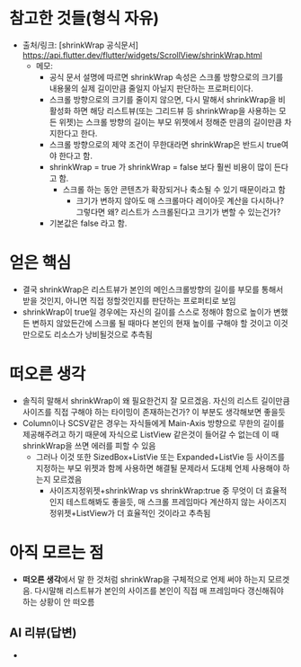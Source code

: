 # 참고한 것들(형식 자유)
- 출처/링크: [shrinkWrap 공식문서] https://api.flutter.dev/flutter/widgets/ScrollView/shrinkWrap.html
  - 메모:
    - 공식 문서 설명에 따르면 shrinkWrap 속성은 스크롤 방향으로의 크기를 내용물의 실제 길이만큼 줄일지 아닐지 판단하는 프로퍼티이다.
    - 스크롤 방향으로의 크기를 줄이지 않으면, 다시 말해서 shrinkWrap을 비활성화 하면 해당 리스트뷰(또는 그리드뷰 등 shrinkWrap을 사용하는 모든 위젯)는 스크롤 방향의 길이는 부모 위젯에서 정해준 만큼의 길이만큼 차지한다고 한다.
    - 스크롤 방향으로의 제약 조건이 무한대라면 shrinkWrap은 반드시 true여야 한다고 함.
    - shrinkWrap = true 가 shrinkWrap = false 보다 훨씬 비용이 많이 든다고 함.
      - 스크롤 하는 동안 콘텐츠가 확장되거나 축소될 수 있기 때문이라고 함
        - 크기가 변하지 않아도 매 스크롤마다 레이아웃 계산을 다시하나? 그렇다면 왜? 리스트가 스크롤된다고 크기가 변할 수 있는건가?
    - 기본값은 false 라고 함.

# 얻은 핵심
- 결국 shrinkWrap은 리스트뷰가 본인의 메인스크롤방향의 길이를 부모를 통해서 받을 것인지, 아니면 직접 정할것인지를 판단하는 프로퍼티로 보임
- shrinkWrap이 true일 경우에는 자신의 길이를 스스로 정해야 함으로 높이가 변했든 변하지 않았든간에 스크롤 될 때마다 본인의 현재 높이를 구해야 할 것이고 이것만으로도 리소스가 낭비될것으로 추측됨

# 떠오른 생각
- 솔직히 말해서 shrinkWrap이 왜 필요한건지 잘 모르겠음. 자신의 리스트 길이만큼 사이즈를 직접 구해야 하는 타이밍이 존재하는건가? 이 부분도 생각해보면 좋을듯
- Column이나 SCSV같은 경우는 자식들에게 Main-Axis 방향으로 무한의 길이를 제공해주려고 하기 때문에 자식으로 ListView 같은것이 들어갈 수 없는데 이 때 shrinkWrap을 쓰면 에러를 피할 수 있음
  - 그러나 이것 또한 SizedBox+ListVie 또는 Expanded+ListVie 등 사이즈를 지정하는 부모 위젯과 함께 사용하면 해결될 문제라서 도대체 언제 사용해야 하는지 모르겠음
    - 사이즈지정위젯+shrinkWrap vs shrinkWrap:true 중 무엇이 더 효율적인지 테스트해봐도 좋을듯, 매 스크롤 프레임마다 계산하지 않는 사이즈지정위젯+ListView가 더 효율적인 것이라고 추측됨

# 아직 모르는 점
- **떠오른 생각**에서 말 한 것처럼 shrinkWrap을 구체적으로 언제 써야 하는지 모르겟음. 다시말해 리스트뷰가 본인의 사이즈를 본인이 직접 매 프레임마다 갱신해줘야 하는 상황이 안 떠오름

## AI 리뷰(답변)
- 

